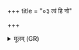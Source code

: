 +++
title = "०३ त्वं हि नो"

+++
<details><summary>मूलम् (GR)</summary>

त्वं हि नो वीराꣳ ईरय भेषजेभिर्  
उरुं नो भवन्त मघवो मरुत्वन् । +++(Bhatt. marutvaṃ ।)+++  
करा नः पारम् अंहसः स्वस्ति  
विश्वा अभीतीर् अप सेधास्मत् ॥
</details>